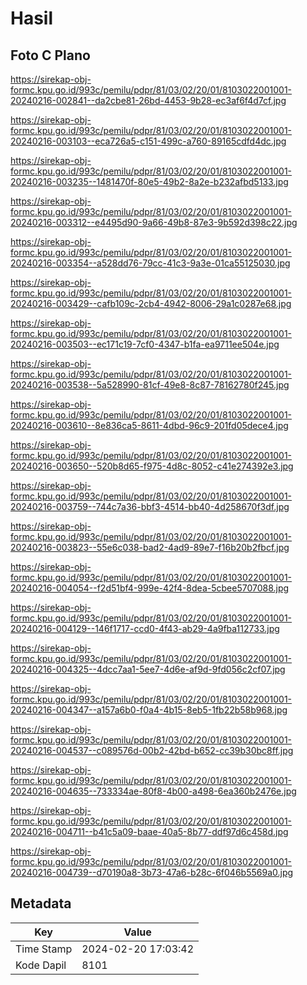 # Hasil

## Foto C Plano

https://sirekap-obj-formc.kpu.go.id/993c/pemilu/pdpr/81/03/02/20/01/8103022001001-20240216-002841--da2cbe81-26bd-4453-9b28-ec3af6f4d7cf.jpg

https://sirekap-obj-formc.kpu.go.id/993c/pemilu/pdpr/81/03/02/20/01/8103022001001-20240216-003103--eca726a5-c151-499c-a760-89165cdfd4dc.jpg

https://sirekap-obj-formc.kpu.go.id/993c/pemilu/pdpr/81/03/02/20/01/8103022001001-20240216-003235--1481470f-80e5-49b2-8a2e-b232afbd5133.jpg

https://sirekap-obj-formc.kpu.go.id/993c/pemilu/pdpr/81/03/02/20/01/8103022001001-20240216-003312--e4495d90-9a66-49b8-87e3-9b592d398c22.jpg

https://sirekap-obj-formc.kpu.go.id/993c/pemilu/pdpr/81/03/02/20/01/8103022001001-20240216-003354--a528dd76-79cc-41c3-9a3e-01ca55125030.jpg

https://sirekap-obj-formc.kpu.go.id/993c/pemilu/pdpr/81/03/02/20/01/8103022001001-20240216-003429--cafb109c-2cb4-4942-8006-29a1c0287e68.jpg

https://sirekap-obj-formc.kpu.go.id/993c/pemilu/pdpr/81/03/02/20/01/8103022001001-20240216-003503--ec171c19-7cf0-4347-b1fa-ea9711ee504e.jpg

https://sirekap-obj-formc.kpu.go.id/993c/pemilu/pdpr/81/03/02/20/01/8103022001001-20240216-003538--5a528990-81cf-49e8-8c87-78162780f245.jpg

https://sirekap-obj-formc.kpu.go.id/993c/pemilu/pdpr/81/03/02/20/01/8103022001001-20240216-003610--8e836ca5-8611-4dbd-96c9-201fd05dece4.jpg

https://sirekap-obj-formc.kpu.go.id/993c/pemilu/pdpr/81/03/02/20/01/8103022001001-20240216-003650--520b8d65-f975-4d8c-8052-c41e274392e3.jpg

https://sirekap-obj-formc.kpu.go.id/993c/pemilu/pdpr/81/03/02/20/01/8103022001001-20240216-003759--744c7a36-bbf3-4514-bb40-4d258670f3df.jpg

https://sirekap-obj-formc.kpu.go.id/993c/pemilu/pdpr/81/03/02/20/01/8103022001001-20240216-003823--55e6c038-bad2-4ad9-89e7-f16b20b2fbcf.jpg

https://sirekap-obj-formc.kpu.go.id/993c/pemilu/pdpr/81/03/02/20/01/8103022001001-20240216-004054--f2d51bf4-999e-42f4-8dea-5cbee5707088.jpg

https://sirekap-obj-formc.kpu.go.id/993c/pemilu/pdpr/81/03/02/20/01/8103022001001-20240216-004129--146f1717-ccd0-4f43-ab29-4a9fba112733.jpg

https://sirekap-obj-formc.kpu.go.id/993c/pemilu/pdpr/81/03/02/20/01/8103022001001-20240216-004325--4dcc7aa1-5ee7-4d6e-af9d-9fd056c2cf07.jpg

https://sirekap-obj-formc.kpu.go.id/993c/pemilu/pdpr/81/03/02/20/01/8103022001001-20240216-004347--a157a6b0-f0a4-4b15-8eb5-1fb22b58b968.jpg

https://sirekap-obj-formc.kpu.go.id/993c/pemilu/pdpr/81/03/02/20/01/8103022001001-20240216-004537--c089576d-00b2-42bd-b652-cc39b30bc8ff.jpg

https://sirekap-obj-formc.kpu.go.id/993c/pemilu/pdpr/81/03/02/20/01/8103022001001-20240216-004635--733334ae-80f8-4b00-a498-6ea360b2476e.jpg

https://sirekap-obj-formc.kpu.go.id/993c/pemilu/pdpr/81/03/02/20/01/8103022001001-20240216-004711--b41c5a09-baae-40a5-8b77-ddf97d6c458d.jpg

https://sirekap-obj-formc.kpu.go.id/993c/pemilu/pdpr/81/03/02/20/01/8103022001001-20240216-004739--d70190a8-3b73-47a6-b28c-6f046b5569a0.jpg


## Metadata

| Key        | Value               |
| ---------- | ------------------- |
| Time Stamp | 2024-02-20 17:03:42 |
| Kode Dapil | 8101                |



